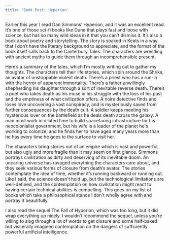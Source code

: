 ```yaml
---
title: 'Book Post: Hyperion'
---
```


Earlier this year I read Dan Simmons’ Hyperion, and it was an excellent read. It’s one of those sci-fi books like Dune that plays fast and loose with science, but has so many wild ideas in it that you can’t dismiss it. It’s also a book about poetry and storytelling. The story is soaked in Keats in a way that I don’t have the literary background to appreciate, and the format of the book itself calls back to the Canterbury Tales. The characters are wrestling with ancient myths to guide them through an incomprehensible present.

Here’s a summary of the tales, which I’m mostly writing out to gather my thoughts. The characters tell their life stories, which spin around the Shrike, an avatar of unstoppable violent death. There’s a priest who has a run-in with the horror of apparent immortality. There’s a father unwillingly shepherding his daughter through a sort of inevitable reverse death. There’s a poet who takes death as his muse in his struggle with the loss of his past and the emptiness of what civilization offers. A noire detective finds and loses love uncovering a vast conspiracy, and is mysteriously saved from further consequences by the death cult. A soldier keeps meeting his mysterious lover on the battlefield as he deals death across the galaxy.  A man must work in dilated time to build spacefaring infrastructure for his neocolonialist government, but his wife is a leader of the planet he's working to colonize, and he finds her to have aged many years more than he has every time he goes to the surface to visit her.

The characters bring stories out of an empire which is vast and powerful, but also ugly and more fragile than it may seem on first glance. Simmons portrays civilization as dirty and deserving of its inevitable doom. An uncaring universe has ravaged everything the characters care about, and they seek various forms of closure from death’s avatar. The stories contemplate the idea of time, whether it’s running backward or running out. Like I said, the science doesn't hold up, but the technological limitations are well-defined, and the contemplation on how civilization might react to having certain technical abilities is compelling. This goes on my list of books which take a philosophical stance I don't wholly agree with and portray it beautifully.

I also read the sequel The Fall of Hyperion, which was too long, but it did wrap everything up nicely. I wouldn’t recommend the sequel, unless you’re willing to slog through a lot of words to get closure and some half-baked but viscerally imagined contemplation on the dangers of sufficiently powerful artificial intelligence.
